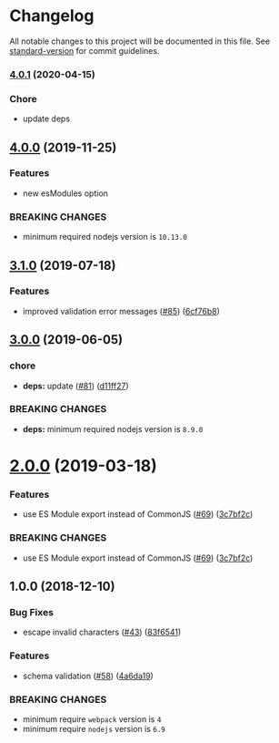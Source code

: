 # Changelog

All notable changes to this project will be documented in this file. See [standard-version](https://github.com/conventional-changelog/standard-version) for commit guidelines.

### [4.0.1](https://github.com/webpack-contrib/raw-loader/compare/v4.0.0...v4.0.1) (2020-04-15)


### Chore

* update deps

## [4.0.0](https://github.com/webpack-contrib/raw-loader/compare/v3.1.0...v4.0.0) (2019-11-25)


### Features

* new esModules option


### BREAKING CHANGES

* minimum required nodejs version is `10.13.0`



## [3.1.0](https://github.com/webpack-contrib/raw-loader/compare/v3.0.0...v3.1.0) (2019-07-18)


### Features

* improved validation error messages ([#85](https://github.com/webpack-contrib/raw-loader/issues/85)) ([6cf76b8](https://github.com/webpack-contrib/raw-loader/commit/6cf76b8))



## [3.0.0](https://github.com/webpack-contrib/raw-loader/compare/v2.0.0...v3.0.0) (2019-06-05)


### chore

* **deps:** update ([#81](https://github.com/webpack-contrib/raw-loader/issues/81)) ([d11ff27](https://github.com/webpack-contrib/raw-loader/commit/d11ff27))


### BREAKING CHANGES

* **deps:** minimum required nodejs version is `8.9.0`



<a name="2.0.0"></a>
# [2.0.0](https://github.com/webpack-contrib/raw-loader/compare/v1.0.0...v2.0.0) (2019-03-18)


### Features

* use ES Module export instead of CommonJS ([#69](https://github.com/webpack-contrib/raw-loader/issues/69)) ([3c7bf2c](https://github.com/webpack-contrib/raw-loader/commit/3c7bf2c))


### BREAKING CHANGES

* use ES Module export instead of CommonJS ([#69](https://github.com/webpack-contrib/raw-loader/issues/69)) ([3c7bf2c](https://github.com/webpack-contrib/raw-loader/commit/3c7bf2c))



<a name="1.0.0"></a>
## 1.0.0 (2018-12-10)


### Bug Fixes

* escape invalid characters ([#43](https://github.com/webpack-contrib/raw-loader/issues/43)) ([83f6541](https://github.com/webpack-contrib/raw-loader/commit/83f6541))

### Features

* schema validation ([#58](https://github.com/webpack-contrib/raw-loader/issues/58)) ([4a6da19](https://github.com/webpack-contrib/raw-loader/commit/4a6da19))


### BREAKING CHANGES

* minimum require `webpack` version is `4`
* minimum require `nodejs` version is `6.9`
